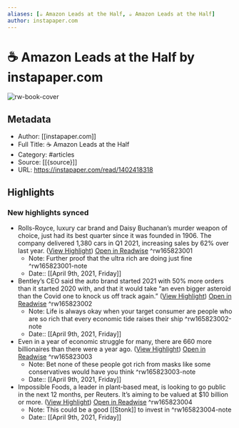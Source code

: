 ```yaml
---
aliases: [☕️ Amazon Leads at the Half, ☕️ Amazon Leads at the Half]
author: instapaper.com
---
```

# ☕️ Amazon Leads at the Half by instapaper.com

![rw-book-cover](https://readwise-assets.s3.amazonaws.com/static/images/article1.be68295a7e40.png)

## Metadata
- Author: [[instapaper.com]]
- Full Title: ☕️ Amazon Leads at the Half
- Category: #articles
- Source: [[{source}]]
- URL: https://instapaper.com/read/1402418318

## Highlights
### New highlights synced
- Rolls-Royce, luxury car brand and Daisy Buchanan’s murder weapon of choice, just had its best quarter since it was founded in 1906. The company delivered 1,380 cars in Q1 2021, increasing sales by 62% over last year. ([View Highlight](https://instapaper.com/read/1402418318/16051176)) [Open in Readwise](https://readwise.io/open/165823001) ^rw165823001
    - Note: Further proof that the ultra rich are doing just fine ^rw165823001-note
    - Date:: [[April 9th, 2021, Friday]]
- Bentley’s CEO said the auto brand started 2021 with 50% more orders than it started 2020 with, and that it would take “an even bigger asteroid than the Covid one to knock us off track again.” ([View Highlight](https://instapaper.com/read/1402418318/16051180)) [Open in Readwise](https://readwise.io/open/165823002) ^rw165823002
    - Note: Life is always okay when your target consumer are people who are so rich that every economic tide raises their ship ^rw165823002-note
    - Date:: [[April 9th, 2021, Friday]]
- Even in a year of economic struggle for many, there are 660 more billionaires than there were a year ago. ([View Highlight](https://instapaper.com/read/1402418318/16051181)) [Open in Readwise](https://readwise.io/open/165823003) ^rw165823003
    - Note: Bet none of these people got rich from masks like some conservatives would have you think ^rw165823003-note
    - Date:: [[April 9th, 2021, Friday]]
- Impossible Foods, a leader in plant-based meat, is looking to go public in the next 12 months, per Reuters. It’s aiming to be valued at $10 billion or more. ([View Highlight](https://instapaper.com/read/1402418318/16051221)) [Open in Readwise](https://readwise.io/open/165823004) ^rw165823004
    - Note: This could be a good [[Stonk]] to invest in ^rw165823004-note
    - Date:: [[April 9th, 2021, Friday]]

